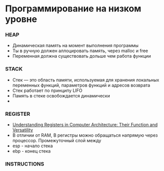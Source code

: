 # Программирование на низком уровне

### HEAP

- Динамическая память на момент выполнения программы
- Ты в ручную должен аллоцировать память, через malloc и free
- Переменная должна существовать дольше чем работа функции

### STACK

- Стек — это область памяти, используемая для хранения локальных переменных функций, параметров функций и адресов возврата
- Стек работает по принципу LIFO
- Память в стеке освобождается динамически
-

### REGISTER

- [Understanding Registers in Computer Architecture: Their Function and Versatility](https://aditya-sunjava.medium.com/understanding-registers-in-computer-architecture-their-function-and-versatility-c2fd45d9b81b)
- В отличии от RAM, В регистры можно обращаться напрямую через процессор. Промежуточный слой между
- esp - начало стека
- ebp - конец стека

### INSTRUCTIONS
